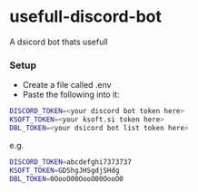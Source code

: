 # usefull-discord-bot
A dsicord bot thats usefull


### Setup
- Create a file called .env
- Paste the following into it:
```sh
DISCORD_TOKEN=<your discord bot token here>
KSOFT_TOKEN=<your ksoft.si token here>
DBL_TOKEN=<your dsicord bot list token here>
```
e.g.
```sh
DISCORD_TOKEN=abcdefghi7373737
KSOFT_TOKEN=GDShgJHSgdjSHdg
DBL_TOKEN=0OooO00OooO00OooO0
```

